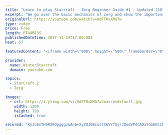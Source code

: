 ```yaml
---
title: "Learn to play Starcraft - Zerg Beginner Guide #1 - Updated (2017)"
excerpt: "We go over the basic mechanics of zerg and show the importance of understanding at least some of what your opponent is doing.  This guide is meant for players with an understanding of the objectives of starcraft but without any strong direction or gameplan, especially for each specific race! -- Watch"
originalUrl: https://youtube.com/watch?v=UdFTRsXMG7w
type: video
price: Free
length: PT44M23S
publishedDateTime: 2017-11-19T17:09:08Z
heat: 57

featuredContent: "<iframe width=\"800\" height=\"500\" frameborder=\"0\" src=\"https://www.youtube.com/embed/UdFTRsXMG7w\" allow=\"accelerometer; autoplay; encrypted-media; gyroscope; picture-in-picture\" allowfullscreen></iframe>"

provider:
  name: WinterStarcraft
  domain: youtube.com

topics:
  - StarCraft 2
  - Zerg

images:
  - url: https://i.ytimg.com/vi/UdFTRsXMG7w/maxresdefault.jpg
    width: 1280
    height: 720
    isCached: true

secured: "KyJu8xTHeR29OpgggJuAn6+XyZQJ6BcustX6VYfUy/JOodVPdCA0atGbEHl1EvkBJsNhoLGzwb5RsTUQwGK44Ua3ABYFRVjt14n7GmAbw0IOhS6YDl9PM95UuOuS85xTCxTaumCJGm5x6hLfTA+3ZbF/Vs6T/oDJ7vLMA1RGUptXL+rBoutWpf9wZzf0zL4gYDjuQRs0iQXPW1C9/LoV2S7wXlIupaW+bqIYjk32XlUNmk9nm+VOiCqsJwsGmUu4IrjzDqrJmE3UQWy0IE1DyJ2Nij8FTJXnRlE02DbySnXGw85KUhUdN73DM0Gm1yD2PIPeVVrXua9h87DUrKDNJH2HIoHJqydCZhaW2qve9tGUvUUMKUALa0ilv8HI4x0SRlBjzel+rOpe81kHbMX1Z+jfQ/Xo8jgyUCQUxqDiB7QMBLegi2etmSf/qDjs5d02;a6MZ1c5bGf31NpN7DBASlw=="
---
```


